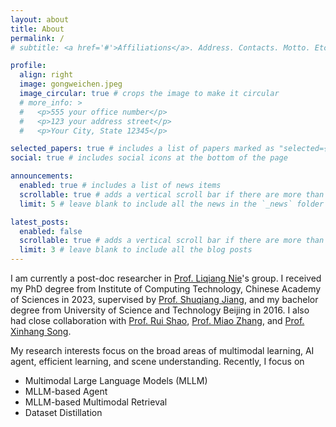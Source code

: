 ```yaml
---
layout: about
title: About
permalink: /
# subtitle: <a href='#'>Affiliations</a>. Address. Contacts. Motto. Etc.

profile:
  align: right
  image: gongweichen.jpeg
  image_circular: true # crops the image to make it circular
  # more_info: >
  #   <p>555 your office number</p>
  #   <p>123 your address street</p>
  #   <p>Your City, State 12345</p>

selected_papers: true # includes a list of papers marked as "selected={true}"
social: true # includes social icons at the bottom of the page

announcements:
  enabled: true # includes a list of news items
  scrollable: true # adds a vertical scroll bar if there are more than 3 news items
  limit: 5 # leave blank to include all the news in the `_news` folder

latest_posts:
  enabled: false
  scrollable: true # adds a vertical scroll bar if there are more than 3 new posts items
  limit: 3 # leave blank to include all the blog posts
---
```


I am currently a post-doc researcher in [Prof. Liqiang Nie](https://liqiangnie.github.io)'s group. I received my PhD degree from Institute of Computing Technology, Chinese Academy of Sciences in 2023, supervised by [Prof. Shuqiang Jiang](https://vipl.ict.ac.cn/homepage/jsqgrzy/), and my bachelor degree from University of Science and Technology Beijing in 2016. I also had close collaboration with [Prof. Rui Shao](https://rshaojimmy.github.io/OrionLab/index.html), [Prof. Miao Zhang](https://miaozhang0525.github.io/), and [Prof. Xinhang Song](https://vipl.ict.ac.cn/people/xhsong/).

My research interests focus on the broad areas of multimodal learning, AI agent, efficient learning, and scene understanding. Recently, I focus on
- Multimodal Large Language Models (MLLM)
- MLLM-based Agent
- MLLM-based Multimodal Retrieval
- Dataset Distillation
